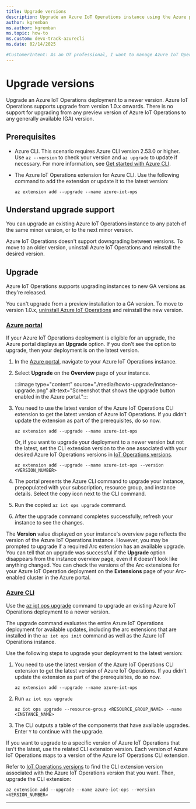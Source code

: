```yaml
---
title: Upgrade versions
description: Upgrade an Azure IoT Operations instance using the Azure portal or CLI.
author: kgremban
ms.author: kgremban
ms.topic: how-to
ms.custom: devx-track-azurecli
ms.date: 02/14/2025

#CustomerIntent: As an OT professional, I want to manage Azure IoT Operations instances.
---
```


# Upgrade versions

Upgrade an Azure IoT Operations deployment to a newer version. Azure IoT Operations supports upgrade from version 1.0.x onwards. There is no support for upgrading from any preview version of Azure IoT Operations to any generally available (GA) version.

## Prerequisites

* Azure CLI. This scenario requires Azure CLI version 2.53.0 or higher. Use `az --version` to check your version and `az upgrade` to update if necessary. For more information, see [Get started with Azure CLI](/cli/azure/get-started-with-azure-cli).

* The Azure IoT Operations extension for Azure CLI. Use the following command to add the extension or update it to the latest version:

  ```azurecli
  az extension add --upgrade --name azure-iot-ops
  ```

## Understand upgrade support

You can upgrade an existing Azure IoT Operations instance to any patch of the same minor version, or to the next minor version.

Azure IoT Operations doesn't support downgrading between versions. To move to an older version, uninstall Azure IoT Operations and reinstall the desired version. 

## Upgrade

Azure IoT Operations supports upgrading instances to new GA versions as they're released.

You can't upgrade from a preview installation to a GA version. To move to version 1.0.x, [uninstall Azure IoT Operations](howto-manage-update-uninstall.md#uninstall) and reinstall the new version.

### [Azure portal](#tab/portal)

If your Azure IoT Operations deployment is eligible for an upgrade, the Azure portal displays an **Upgrade** option. If you don't see the option to upgrade, then your deployment is on the latest version.

1. In the [Azure portal](https://portal.azure.com), navigate to your Azure IoT Operations instance.

1. Select **Upgrade** on the **Overview** page of your instance.

   :::image type="content" source="./media/howto-upgrade/instance-upgrade.png" alt-text="Screenshot that shows the upgrade button enabled in the Azure portal.":::

1. You need to use the latest version of the Azure IoT Operations CLI extension to get the latest version of Azure IoT Operations. If you didn't update the extension as part of the prerequisites, do so now.

   ```azurecli
   az extension add --upgrade --name azure-iot-ops
   ```

   Or, if you want to upgrade your deployment to a newer version but not the latest, set the CLI extension version to the one associated with your desired Azure IoT Operations versions in [IoT Operations versions](https://aka.ms/aio-versions).

   ```azurecli
   az extension add --upgrade --name azure-iot-ops --version <VERSION_NUMBER>
   ```

1. The portal presents the Azure CLI command to upgrade your instance, prepopulated with your subscription, resource group, and instance details. Select the copy icon next to the CLI command.

1. Run the copied `az iot ops upgrade` command.

1. After the upgrade command completes successfully, refresh your instance to see the changes.

The **Version** value displayed on your instance's overview page reflects the version of the Azure IoT Operations instance. However, you may be prompted to upgrade if a required Arc extension has an available upgrade. You can tell that an upgrade was successful if the **Upgrade** option disappears from the instance overview page, even if it doesn't look like anything changed. You can check the versions of the Arc extensions for your Azure IoT Operation deployment on the **Extensions** page of your Arc-enabled cluster in the Azure portal.

### [Azure CLI](#tab/cli)

Use the [az iot ops upgrade](/cli/azure/iot/ops#az-iot-ops-upgrade) command to upgrade an existing Azure IoT Operations deployment to a newer version.

The upgrade command evaluates the entire Azure IoT Operations deployment for available updates, including the arc extensions that are installed in the `az iot ops init` command as well as the Azure IoT Operations instance.

Use the following steps to upgrade your deployment to the latest version:

1. You need to use the latest version of the Azure IoT Operations CLI extension to get the latest version of Azure IoT Operations. If you didn't update the extension as part of the prerequisites, do so now.

   ```azurecli
   az extension add --upgrade --name azure-iot-ops
   ```

1. Run `az iot ops upgrade`

   ```azurecli
   az iot ops upgrade --resource-group <RESOURCE_GROUP_NAME> --name <INSTANCE_NAME>
   ```

1. The CLI outputs a table of the components that have available upgrades. Enter `Y` to continue with the upgrade.

If you want to upgrade to a specific version of Azure IoT Operations that isn't the latest, use the related CLI extension version. Each version of Azure IoT Operations maps to a version of the Azure IoT Operations CLI extension.

Refer to [IoT Operations versions](https://aka.ms/aio-versions) to find the CLI extension version associated with the Azure IoT Operations version that you want. Then, upgrade the CLI extension:

   ```azurecli
   az extension add --upgrade --name azure-iot-ops --version <VERSION_NUMBER>
   ```

---

